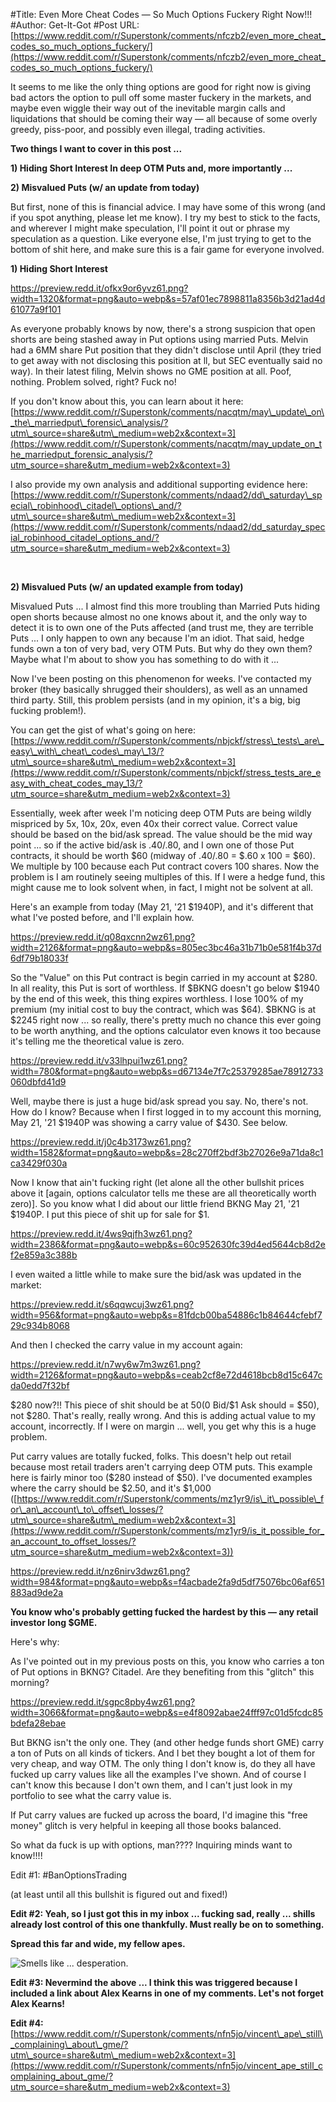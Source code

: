 #Title: Even More Cheat Codes — So Much Options Fuckery Right Now!!!
#Author: Get-It-Got
#Post URL: [https://www.reddit.com/r/Superstonk/comments/nfczb2/even_more_cheat_codes_so_much_options_fuckery/](https://www.reddit.com/r/Superstonk/comments/nfczb2/even_more_cheat_codes_so_much_options_fuckery/)


It seems to me like the only thing options are good for right now is giving bad actors the option to pull off some master fuckery in the markets, and maybe even wiggle their way out of the inevitable margin calls and liquidations that should be coming their way — all because of some overly greedy, piss-poor, and possibly even illegal, trading activities.

**Two things I want to cover in this post ...**

**1) Hiding Short Interest In deep OTM Puts and, more importantly ...**

**2) Misvalued Puts (w/ an update from today)**

But first, none of this is financial advice. I may have some of this wrong (and if you spot anything, please let me know). I try my best to stick to the facts, and wherever I might make speculation, I'll point it out or phrase my speculation as a question. Like everyone else, I'm just trying to get to the bottom of shit here, and make sure this is a fair game for everyone involved.

**1) Hiding Short Interest**

https://preview.redd.it/ofkx9or6yvz61.png?width=1320&format=png&auto=webp&s=57af01ec7898811a8356b3d21ad4d61077a9f101

As everyone probably knows by now, there's a strong suspicion that open shorts are being stashed away in Put options using married Puts. Melvin had a 6MM share Put position that they didn't disclose until April (they tried to get away with not disclosing this position at ll, but SEC eventually said no way). In their latest filing, Melvin shows no GME position at all. Poof, nothing. Problem solved, right? Fuck no!

If you don't know about this, you can learn about it here: [https://www.reddit.com/r/Superstonk/comments/nacqtm/may\_update\_on\_the\_marriedput\_forensic\_analysis/?utm\_source=share&utm\_medium=web2x&context=3](https://www.reddit.com/r/Superstonk/comments/nacqtm/may_update_on_the_marriedput_forensic_analysis/?utm_source=share&utm_medium=web2x&context=3)

I also provide my own analysis and additional supporting evidence here: [https://www.reddit.com/r/Superstonk/comments/ndaad2/dd\_saturday\_special\_robinhood\_citadel\_options\_and/?utm\_source=share&utm\_medium=web2x&context=3](https://www.reddit.com/r/Superstonk/comments/ndaad2/dd_saturday_special_robinhood_citadel_options_and/?utm_source=share&utm_medium=web2x&context=3)

&#x200B;

**2) Misvalued Puts (w/ an updated example from today)**

Misvalued Puts ... I almost find this more troubling than Married Puts hiding open shorts because almost no one knows about it, and the only way to detect it is to own one of the Puts affected (and trust me, they are terrible Puts ... I only happen to own any because I'm an idiot. That said, hedge funds own a ton of very bad, very OTM Puts. But why do they own them? Maybe what I'm about to show you has something to do with it ...

Now I've been posting on this phenomenon for weeks. I've contacted my broker (they basically shrugged their shoulders), as well as an unnamed third party. Still, this problem persists (and in my opinion, it's a big, big fucking problem!).

You can get the gist of what's going on here: [https://www.reddit.com/r/Superstonk/comments/nbjckf/stress\_tests\_are\_easy\_with\_cheat\_codes\_may\_13/?utm\_source=share&utm\_medium=web2x&context=3](https://www.reddit.com/r/Superstonk/comments/nbjckf/stress_tests_are_easy_with_cheat_codes_may_13/?utm_source=share&utm_medium=web2x&context=3)

Essentially, week after week I'm noticing deep OTM Puts are being wildly mispriced by 5x, 10x, 20x, even 40x their correct value. Correct value should be based on the bid/ask spread. The value should be the mid way point ... so if the active bid/ask is $.40/$.80, and I own one of those Put contracts, it should be worth $60 (midway of $.40/$.80 = $.60 x 100 = $60). We multiple by 100 because each Put contract covers 100 shares. Now the problem is I am routinely seeing multiples of this. If I were a hedge fund, this might cause me to look solvent when, in fact, I might not be solvent at all.

Here's an example from today (May 21, '21 $1940P), and it's different that what I've posted before, and I'll explain how.

https://preview.redd.it/q08qxcnn2wz61.png?width=2126&format=png&auto=webp&s=805ec3bc46a31b71b0e581f4b37d6df79b18033f

So the "Value" on this Put contract is begin carried in my account at $280. In all reality, this Put is sort of worthless. If $BKNG doesn't go below $1940 by the end of this week, this thing expires worthless. I lose 100% of my premium (my initial cost to buy the contract, which was $64). $BKNG is at $2245 right now ... so really, there's pretty much no chance this ever going to be worth anything, and the options calculator even knows it too because it's telling me the theoretical value is zero.

https://preview.redd.it/v33lhpui1wz61.png?width=780&format=png&auto=webp&s=d67134e7f7c25379285ae78912733060dbfd41d9

Well, maybe there is just a huge bid/ask spread you say. No, there's not. How do I know? Because when I first logged in to my account this morning, May 21, '21 $1940P was showing a carry value of $430. See below.

https://preview.redd.it/j0c4b3173wz61.png?width=1582&format=png&auto=webp&s=28c270ff2bdf3b27026e9a71da8c1ca3429f030a

Now I know that ain't fucking right (let alone all the other bullshit prices above it \[again, options calculator tells me these are all theoretically worth zero)\]. So you know what I did about our little friend BKNG May 21, '21 $1940P. I put this piece of shit up for sale for $1.

https://preview.redd.it/4ws9qjfh3wz61.png?width=2386&format=png&auto=webp&s=60c952630fc39d4ed5644cb8d2ef2e859a3c388b

I even waited a little while to make sure the bid/ask was updated in the market:

https://preview.redd.it/s6qqwcuj3wz61.png?width=956&format=png&auto=webp&s=81fdcb00ba54886c1b84644cfebf729c934b8068

And then I checked the carry value in my account again:

https://preview.redd.it/n7wy6w7m3wz61.png?width=2126&format=png&auto=webp&s=ceab2cf8e72d4618bcb8d15c647cda0edd7f32bf

$280 now?!! This piece of shit should be at $50 ($0 Bid/$1 Ask should = $50), not $280. That's really, really wrong. And this is adding actual value to my account, incorrectly. If I were on margin ... well, you get why this is a huge problem.

Put carry values are totally fucked, folks. This doesn't help out retail because most retail traders aren't carrying deep OTM puts. This example here is fairly minor too ($280 instead of $50). I've documented examples where the carry should be $2.50, and it's $1,000 ([https://www.reddit.com/r/Superstonk/comments/mz1yr9/is\_it\_possible\_for\_an\_account\_to\_offset\_losses/?utm\_source=share&utm\_medium=web2x&context=3](https://www.reddit.com/r/Superstonk/comments/mz1yr9/is_it_possible_for_an_account_to_offset_losses/?utm_source=share&utm_medium=web2x&context=3))

https://preview.redd.it/nz6nirv3dwz61.png?width=984&format=png&auto=webp&s=f4acbade2fa9d5df75076bc06af651883ad9de2a

**You know who's probably getting fucked the hardest by this — any retail investor long $GME.**

Here's why:

As I've pointed out in my previous posts on this, you know who carries a ton of Put options in BKNG? Citadel. Are they benefiting from this "glitch" this morning?

https://preview.redd.it/sgpc8pby4wz61.png?width=3066&format=png&auto=webp&s=e4f8092abae24fff97c01d5fcdc85bdefa28ebae

But BKNG isn't the only one. They (and other hedge funds short GME) carry a ton of Puts on all kinds of tickers. And I bet they bought a lot of them for very cheap, and way OTM. The only thing I don't know is, do they all have fucked up carry values like all the examples I've shown. And of course I can't know this because I don't own them, and I can't just look in my portfolio to see what the carry value is.

If Put carry values are fucked up across the board, I'd imagine this "free money" glitch is very helpful in keeping all those books balanced.

So what da fuck is up with options, man???? Inquiring minds want to know!!!!

Edit #1: #BanOptionsTrading

(at least until all this bullshit is figured out and fixed!)

**Edit #2: Yeah, so I just got this in my inbox ... fucking sad, really ... shills already lost control of this one thankfully. Must really be on to something.**

**Spread this far and wide, my fellow apes.**

![Smells like ... desperation.](https://preview.redd.it/vpkbi9nrnwz61.png?width=1942&format=png&auto=webp&s=918c538c831f3149fa0641a799c6641f5aff247c)

**Edit #3: Nevermind the above ... I think this was triggered because I included a link about Alex Kearns in one of my comments. Let's not forget Alex Kearns!**

**Edit #4:** [https://www.reddit.com/r/Superstonk/comments/nfn5jo/vincent\_ape\_still\_complaining\_about\_gme/?utm\_source=share&utm\_medium=web2x&context=3](https://www.reddit.com/r/Superstonk/comments/nfn5jo/vincent_ape_still_complaining_about_gme/?utm_source=share&utm_medium=web2x&context=3)